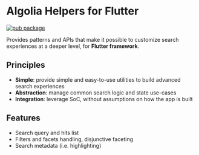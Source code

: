 # Algolia Helpers for Flutter

[![pub package](https://img.shields.io/pub/v/algolia_helper_flutter.svg)](https://pub.dev/packages/algolia_helper_flutter)

Provides patterns and APIs that make it possible to customize search experiences at a deeper level, for **Flutter
framework**.

## Principles

* **Simple**: provide simple and easy-to-use utilities to build advanced search experiences
* **Abstraction**: manage common search logic and state use-cases
* **Integration**: leverage SoC, without assumptions on how the app is built

## Features

* Search query and hits list
* Filters and facets handling, disjunctive faceting
* Search metadata (i.e. highlighting)
